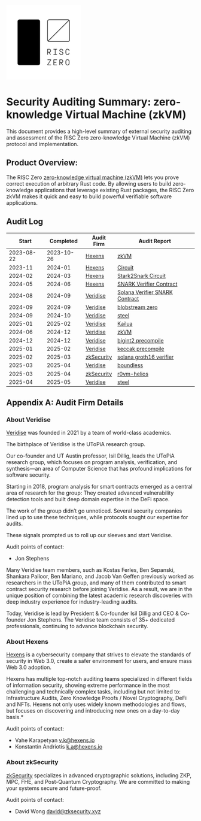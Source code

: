 <img src="RZ_logo.png" width="200">

# Security Auditing Summary: zero-knowledge Virtual Machine (zkVM)
This document provides a high-level summary of external security auditing and assessment of the RISC Zero zero-knowledge Virtual Machine (zkVM) protocol and implementation.

## Product Overview:
The RISC Zero [zero-knowledge virtual machine (zkVM)](https://dev.risczero.com/api/next/zkvm/) lets you prove correct execution of arbitrary Rust code. By allowing users to build zero-knowledge applications that leverage existing Rust packages, the RISC Zero zkVM makes it quick and easy to build powerful verifiable software applications. 

## Audit Log

| Start | Completed | Audit Firm | Audit Report |
|-------|-----------|------------|---------------|
| 2023-08-22 | 2023-10-26 | [Hexens](#about-hexens) | [zkVM](zkVM/hexens_zkVM_20231031.pdf) |
| 2023-11 | 2024-01 | [Hexens](#about-hexens) | [Circuit](circuits/hexens_v1c_stark2snark_20240520.pdf)|
| 2024-02 | 2024-03 | [Hexens](#about-hexens) | [Stark2Snark Circuit](circuits/hexens_v1c_stark2snark_20240520.pdf)|
| 2024-05 | 2024-06 | [Hexens](#about-hexens) | [SNARK Verifier Contract](contracts/hexens_verifiercontract_20240605.pdf) |
| 2024-08 | 2024-09 | [Veridise](#about-veridise) | [Solana Verifier SNARK Contract](contracts/veridise_solanaverifier_20240904.pdf) |
| 2024-09 | 2024-09 | [Veridise](#about-veridise) | [blobstream zero](blobstream/veridise-blobstream-20240909.pdf)
| 2024-09 | 2024-10 | [Veridise](#about-veridise) | [steel](steel/veridise_steel_20241007.pdf) |
| 2025-01 | 2025-02 | [Veridise](#about-veridise) | [Kailua](kailua/veridise-kailua-20250217.pdf) |
| 2024-06 | 2024-12 | [Veridise](#about-veridise) | [zkVM](zkVM/veridise_zkVM_20250224.pdf) |
| 2024-12 | 2024-12 | [Veridise](#about-veridise) | [bigint2 precompile](precompiles/veridise_bigint2_240324.pdf) |
| 2025-01 | 2025-02 | [Veridise](#about-veridise) | [keccak precompile](precompiles/veridise_keccak-250221.pdf) |
| 2025-02 | 2025-03 | [zkSecurity](#about-zkSecurity) | [solana groth16 verifier](groth16/zksecurity_groth16.pdf) |
| 2025-03 | 2025-04 | [Veridise](#about-veridise) | [boundless](boundless/veridise-boundless-250404.pdf) |
| 2025-03 | 2025-04 | [zkSecurity](#about-zkSecurity) | [r0vm-helios](r0vm-helios/zksecurity_helios_20250402.pdf) |
| 2025-04 | 2025-05 | [Veridise](#about-veridise) | [steel](steel/veridise_steel_250414.pdf) |


## Appendix A: Audit Firm Details

### About Veridise
[Veridise](https://veridise.com) was founded in 2021 by a team of world-class academics.

The birthplace of Veridise is the UToPiA research group.

Our co-founder and UT Austin professor, Isil Dillig, leads the UToPiA research group, which focuses on program analysis, verification, and synthesis—an area of Computer Science that has profound implications for software security.

Starting in 2018, program analysis for smart contracts emerged as a central area of research for the group: They created advanced vulnerability detection tools and built deep domain expertise in the DeFi space.

The work of the group didn’t go unnoticed. Several security companies lined up to use these techniques, while protocols sought our expertise for audits.

These signals prompted us to roll up our sleeves and start Veridise.

Audit points of contact:
* Jon Stephens

Many Veridise team members, such as Kostas Ferles, Ben Sepanski, Shankara Pailoor, Ben Mariano, and Jacob Van Geffen previously worked as researchers in the UToPiA group, and many of them contributed to smart contract security research before joining Veridise. As a result, we are in the unique position of combining the latest academic research discoveries with deep industry experience for industry-leading audits.

Today, Veridise is lead by President & Co-founder Isil Dillig and CEO & Co-founder Jon Stephens. The Veridise team consists of 35+ dedicated professionals, continuing to advance blockchain security.

### About Hexens
[Hexens](https://hexens.io) is a cybersecurity company that strives to elevate the standards of security in Web 3.0, create a safer environment for users, and ensure mass Web 3.0 adoption.

Hexens has multiple top-notch auditing teams specialized in different fields of information security, showing extreme performance in the most challenging and technically complex tasks, including but not limited to: Infrastructure Audits, Zero Knowledge Proofs / Novel Cryptography, DeFi and NFTs. Hexens not only uses widely known methodologies and flows, but focuses on discovering and introducing new ones on a day-to-day basis.*

Audit points of contact: 
* Vahe Karapetyan <v.k@hexens.io> 
* Konstantin Andriotis <k.a@hexens.io>

### About zkSecurity
[zkSecurity](https://www.zksecurity.xyz/) specializes in advanced cryptographic solutions, including ZKP, MPC, FHE, and Post-Quantum Cryptography. We are committed to making your systems secure and future-proof.

Audit points of contact:
* David Wong <david@zksecurity.xyz>
